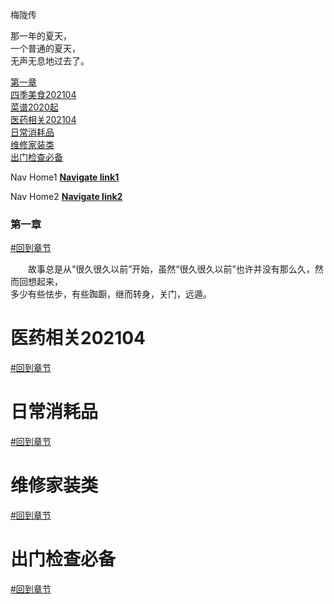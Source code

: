 
  梅陇传  
 

 那一年的夏天，  
 一个普通的夏天，  
 无声无息地过去了。  
 
 
 
[第一章](###第一章)  
[四季美食202104](###四季美食202104)  
[菜谱2020起](###菜谱2020起)  
[医药相关202104](###医药相关202104)  
[日常消耗品](###日常消耗品)  
[维修家装类](###维修家装类)  
[出门检查必备](###出门检查必备)  

Nav Home1 [**Navigate link1** ](https://nav.bajinxianshen.cf)  

Nav Home2 [**Navigate link2** ](https://nav.luxunxianshen.tk)  



### 第一章 
[#回到章节](#梅陇传)  

　　故事总是从“很久很久以前”开始，虽然“很久很久以前”也许并没有那么久，然而回想起来，    
多少有些怯步，有些踟蹰，继而转身，关门，远遁。    


# 医药相关202104 

[#回到章节](#梅陇传)  




# 日常消耗品 

[#回到章节](#梅陇传)  





# 维修家装类 

[#回到章节](#梅陇传)  






# 出门检查必备 

[#回到章节](#梅陇传)  

